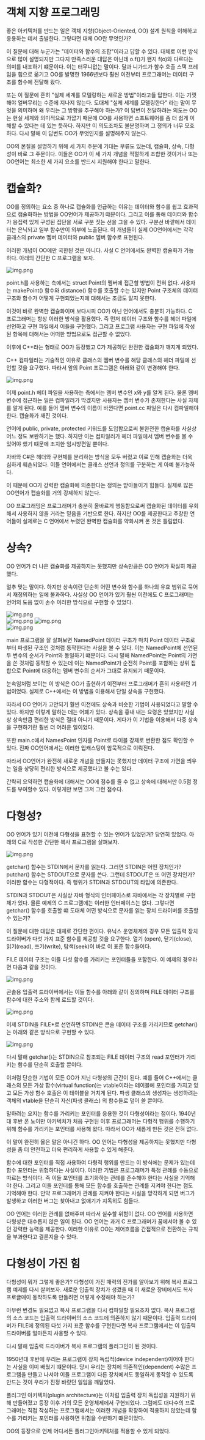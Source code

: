 # **객체 지향 프로그래밍**  
좋은 아키텍처를 만드는 일은 객체 지향(Object-Oriented, OO) 설계 원칙을 이해하고 응용하는 데서 출발한다. 그렇다면 대체 OO란 무엇인가?  
  
이 질문에 대해 누군가는 "데이터와 함수의 조합"이라고 답할 수 있다. 대체로 이런 방식으로 많이 설명되지만 그다지 만족스러운 대답은 아닌데 o.f()가 
왠지 f(o)와 다르다는 의미를 내포하기 떄문이다. 이는 터무니없는 말이다. 달과 니가드가 함수 호출 스택 프레임을 힙으로 옮기고 OO를 발명한 1966년보다 
훨씬 이전부터 프로그래머는 데이터 구조를 함수에 전달해 왔다.  
  
또는 이 질문에 흔히 "실제 세계를 모델링하는 새로운 방법"이라고들 답한다. 이는 기껏해야 얼버무리는 수준에 지나지 않는다. 도대체 "실제 세계를 모델링한다"
라는 말이 무엇을 의미하며 왜 우리는 그 방향을 추구해야 하는가? 이 답변이 전달하려는 의도는 OO는 현실 세계와 의미적으로 가깝기 때문에 OO를 사용하면 
소프트웨어를 좀 더 쉽게 이해할 수 있다는 데 있는 듯하다. 하지만 이 의도조차도 불분명하며 그 정의가 너무 모호하다. 다시 말해 이 답변도 OO가 무엇인지를 
설명해주지 않는다.  
  
OO의 본질을 설명하기 위해 세 가지 주문에 기대는 부류도 있는데, 캡슐화, 상속, 다형성이 바로 그 주문이다. 이들은 OO가 이 세 가지 개념을 적절하게 
조합한 것이거나 또는 OO언어는 최소한 세 가지 요소를 반드시 지원해야 한다고 말한다.  
  
# **캡슐화?**  
OO를 정의하는 요소 중 하나로 캡슐화를 언급하는 이유는 데이터와 함수를 쉽고 효과적으로 캡슐화하는 방법을 OO언어가 제공하기 떄문이다. 그리고 이를 통해 
데이터와 함수가 응집력 있게 구성된 집단을 서로 구분 짓는 선을 그을 수 있다. 구분선 바깥에서 데이터는 은닉되고 일부 함수만이 외부에 노출된다. 이 
개념들이 실제 OO언어에서는 각각 클래스의 private 멤버 데이터와 public 멤버 함수로 표현된다.  
  
이러한 개념이 OO에만 국한된 것은 아니다. 사실 C 언어에서도 완벽한 캡슐화가 가능하다. 아래의 간단한 C 프로그램을 보자.  
  
![img.png](image/img.png)  
  
point.h를 사용하는 측에서는 struct Point의 멤버에 접근할 방법이 전혀 없다. 사용자는 makePoint() 함수와 distance() 함수를 호출할 수는 있지만 
Point 구조체의 데이터 구조와 함수가 어떻게 구현되었는지에 대해서는 조금도 알지 못한다.  
  
이것이 바로 완벽한 캡슐화이며 보다시피 OO가 아닌 언어에서도 충분히 가능하다. C 프로그래머는 항상 이러한 방식을 활용했다. 즉 먼저 데이터 구조와 함수를 
헤더 파일에 선언하고 구현 파일에서 이들을 구현했다. 그리고 프로그램 사용자는 구현 파일에 작성된 항목에 대해서는 어떠한 방법으로도 접근할 수 없었다.  
  
이후에 C++라는 형태로 OO가 등장했고 C가 제공하던 완전한 캡슐화가 깨지게 되었다.  
  
C++ 컴파일러는 기술적인 이유로 클래스의 멤버 변수를 해당 클래스의 헤더 파일에 선언할 것을 요구했다. 따라서 앞의 Point 프로그램은 아래와 같이 변경해야 한다.  
  
![img.png](image/img2.png)  
  
이제 point.h 헤더 파일을 사용하는 측에서는 멤버 변수인 x와 y를 알게 된다. 물론 멤버 변수에 접근하는 일은 컴파일러가 막겠지만 사용자는 멤버 변수가 
존재한다는 사실 자체를 알게 된다. 예를 들어 멤버 변수의 이름이 바뀐다면 point.cc 파일은 다시 컴파일해야 한다. 캡슐화가 깨진 것이다.  
  
언어에 public, private, protected 키워드를 도입함으로써 불완전한 캡슐화를 사실상 어느 정도 보완하기는 했다. 하지만 이는 컴파일러가 헤더 파일에서 
멤버 변수를 볼 수 있어야 했기 떄문에 조치한 임시방편일 뿐이다.  
  
자바와 C#은 헤더와 구현체를 분리하는 방식을 모두 버렸고 이로 인해 캡슐화는 더욱 심하게 훼손되었다. 이들 언어에서는 클래스 선언과 정의를 구분하는 게 
아예 불가능하다.  
  
이 때문에 OO가 강력한 캡슐화에 의존한다는 정의는 받아들이기 힘들다. 실제로 많은 OO언어가 캡슐화를 거의 강제하지 않는다.  
  
OO 프로그래밍은 프로그래머가 충분히 올바르게 행동함으로써 캡슐화된 데이터를 우회해서 사용하지 않을 거라는 믿음을 기반으로 한다. 하지만 OO를 제공한다고 
주창한 언어들이 실제로는 C 언어에서 누렸던 완벽한 캡슐화를 약화시켜 온 것은 틀림없다.  
  
# **상속?**  
OO 언어가 더 나은 캡슐화를 제공하지는 못했지만 상속만큼은 OO 언어가 확실히 제공했다.  
  
얼추 맞는 말이다. 하지만 상속이란 단순히 어떤 변수와 함수를 하나의 유효 범위로 묶어서 재정의하는 일에 불과하다. 사실상 OO 언어가 있기 훨씬 이전에도 
C 프로그래머는 언어의 도움 없이 손수 이러한 방식으로 구현할 수 있었다.  
  
![img.png](image/img3.png)  
![img.png](image/img4.png)
![img.png](image/img5.png)  
![img.png](image/img6.png)  
  
main 프로그램을 잘 살펴보면 NamedPoint 데이터 구조가 마치 Point 데이터 구조로부터 파생된 구조인 것처럼 동작한다는 사실을 볼 수 있다. 이는 NamedPoint에 
선언된 두 변수의 순서가 Point와 동일하기 떄문이다. 다시 말해 NamedPoint는 Point의 가면을 쓴 것처럼 동작할 수 있는데 이는 NamedPoint가 순전히 
Point를 포함하는 상위 집합으로 Point에 대응하는 멤버 변수의 순서가 그대로 유지되기 때문이다.  
  
눈속임처럼 보이는 이 방식은 OO가 출현하기 이전부터 프로그래머가 흔히 사용하던 기법이었다. 실제로 C++에서는 이 방법을 이용해서 단일 상속을 구현했다.  
  
따라서 OO 언어가 고안되기 훨씬 이전에도 상속과 비슷한 기법이 사용되었다고 말할 수 있다. 하지만 이렇게 말하는 데는 어폐가 있다. 상속을 흉내 내는 
요령은 있었지만 사실상 상속만큼 편리한 방식은 절대 아니기 때문이다. 게다가 이 기법을 이용해서 다중 상속을 구현하기란 훨씬 더 어려운 일이었다.  
  
또한 main.c에서 NamesPoint 인자를 Point로 타이블 강제로 변환한 점도 확인할 수 있다. 진짜 OO언어에서는 이러한 업캐스팅이 암묵적으로 이뤄진다.  
  
따라서 OO언어가 완전히 새로운 개념을 만들지는 못했지만 데이터 구조에 가면을 씌우는 일을 상당히 편리한 방식으로 제공했다고 볼 수는 있다.  
  
간략히 요약하면 캡슐화에 대해서는 OO에 점수를 줄 수 없고 상속에 대해서만 0.5점 정도를 부여할수 있다. 이렇게만 보면 그저 그런 점수다.  
  
# **다형성?**  
OO 언어가 있기 이전에 다형성을 표현할 수 있는 언어가 있었던거? 당연히 있었다. 아래의 C로 작성한 간단한 복사 프로그램을 살펴보자.  
  
![img.png](image/img7.png)  
  
getchar() 함수는 STDIN에서 문자를 읽는다. 그러면 STDIN은 어떤 장치인가? putchar() 함수는 STDOUT으로 문자를 쓴다. 그런데 STDOUT은 또 어떤 
장치인가? 이러한 함수는 다형적이다. 즉 행위가 STDIN과 STDOUT의 타입에 의존한다.  
  
STDIN과 STDOUT은 사실상 자바 형식의 인터페이스로 자바에서는 각 장치별로 구현체가 있다. 물론 예제의 C 프로그램에는 이러한 인터페이스는 없다. 
그렇다면 getchar() 함수를 호출할 떄 도대체 어떤 방식으로 문자를 읽는 장치 드라이버를 호출할 수 있는가?  
  
이 질문에 대한 대답은 대체로 간단한 편이다. 유닉스 운영체제의 경우 모든 입출력 장치 드라이버가 다섯 가지 표준 함수를 제공할 것을 요구한다. 열기
(open), 닫기(close), 읽기(read), 쓰기(write), 탐색(seek)이 바로 이 표준 함수들이다.  
  
FILE 데이터 구조는 이들 다섯 함수를 가리키는 포인터들을 포함한다. 이 예제의 경우라면 다음과 같을 것이다.  
  
![img.png](image/img8.png)  
  
콘솔용 입출력 드라이버에서는 이들 함수를 아래와 같이 정의하며 FILE 데이터 구조를 함수에 대한 주소와 함께 로드할 것이다.  
  
![img.png](image/img9.png)  
  
이제 STDIN을 FILE*로 선언하면 STDIN은 콘솔 데이터 구조를 가리키므로 getchar()는 아래와 같은 방식으로 구현할 수 있다.  
  
![img.png](image/img10.png)  
  
다시 말해 getchar()는 STDIN으로 참조되는 FILE 데이터 구조의 read 포인터가 가리키는 함수를 단순히 호출할 뿐이다.  
  
이처럼 단순한 기법이 모든 OO가 지닌 다형성의 근간이 된다. 예를 들어 C++에서는 클래스의 모든 가상 함수(virtual function)는 vtable이라는 
테이블에 포인터를 가지고 있고 모든 가상 함수 호출은 이 테이블을 거치게 된다. 파생 클래스의 생성자는 생성하려는 객체의 vtable을 단순히 자신(파생 클래스)
의 함수들로 덮어 쓸 뿐이다.  
  
말하려는 요지는 함수를 가리키는 포인터를 응용한 것이 다형성이라는 점이다. 1940년대 후반 폰 노이만 아키텍처가 처음 구현된 이후 프로그래머는 다형적 행위를 
수행하기 위해 함수를 가리키는 포인터를 사용해 왔다. 따라서 OO가 새롭게 만든 것은 전혀 없다.  
  
이 말이 완전히 옳은 말은 아니긴 하다. OO 언어는 다형성을 제공하지는 못했지만 다형성을 좀 더 안전하고 더욱 편리하게 사용할 수 있게 해준다.  
  
함수에 대한 포인터를 직접 사용하여 다형적 행위를 만드는 이 방식에는 문제가 있는데 함수 포인터는 위험하다는 사실이다. 이러한 기법은 프로그래머가 
특정 관례를 수동으로 따르는 방식이다. 즉 이들 포인터를 초기화하는 관례를 준수해야 한다는 사실을 기억해야 한다. 그리고 이들 포인터를 통해 모든 함수를 
호출하는 관례를 지켜야 한다는 점도 기억해야 한다. 만약 프로그래머가 관례를 지켜야 한다는 사실을 망각하게 되면 버그가 발생하고 이러한 버그는 찾아내고 
없애기가 지독히도 힘들다.  
  
OO 언어는 이러한 관례를 없애주며 따라서 실수할 위험이 없다. OO 언어를 사용하면 다형성은 대수롭지 않은 일이 된다. OO 언어는 과거 C 프로그래머가 꿈에서야 
볼 수 있던 강력한 능력을 제공한다. 이러한 이유로 OO는 제어흐름을 간접적으로 전환하는 규칙을 부과한다고 결론지을 수 있다.  
  
# **다형성이 가진 힘**  
다형성이 뭐가 그렇게 좋은가? 다형성이 가진 매력의 진가를 알아보기 위해 복사 프로그램 예제를 다시 살펴보자. 새로운 입출력 장치가 생겼을 때 이 새로운 
장비에서도 복사 프로글매이 동작하도록 만들려면 어떻게 수정해야 하는가?  
  
아무런 변경도 필요없고 복사 프로그램을 다시 컴파일할 필요조차 없다. 복사 프로그램의 소스 코드는 입출력 드라이버의 소스 코드에 의존하지 않기 때문이다. 
입출력 드라이버가 FILE에 정의된 다섯 가지 표준 함수를 구현한다면 복사 프로그램에서는 이 입출력 드라이버를 얼마든지 사용할 수 있다.  
  
다시 말해 입출력 드라이버가 복사 프로그램의 플러그인이 된 것이다.  
  
1950년대 후반에 우리는 프로그램이 장치 독립적(device independent)이어야 한다는 사실을 이미 배웠기 떄문이다. 당시 우리는 장치에 의존적인(dependent) 
수많은 프로그램을 만들고 나서야 이들 프로그램이 다른 장치에서도 동일하게 동작할 수 있도록 만드는 것이 우리가 진정 바랐던 일임을 깨달았다.  
  
플러그인 아키텍처(plugin architecture)는 이처럼 입출력 장치 독립성을 지원하기 위해 만들어졌고 등장 이후 거의 모든 운영체제에서 구현되었다. 그럼에도 
대다수의 프로그래머는 직접 작성하는 프로그램에서는 이러한 개념을 확장하여 적용하지 않았는데 함수를 가리키는 포인터를 사용하면 위험을 수반하기 떄문이었다.  
  
OO의 등장으로 언제 어디서든 플러그인아키텍처를 적용할 수 있게 되었다.  
  
